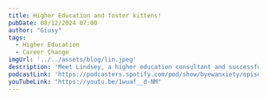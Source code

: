```yaml
---
title: Higher Education and foster kittens!
pubDate: 08/12/2024 07:00
author: "Giusy"
tags:
  - Higher Education
  - Career Change
imgUrl: '../../assets/blog/lin.jpeg'
description: 'Meet Lindsey, a higher education consultant and successful kitten foster parent. In this episode, she shares her experience of facing the challenges of navigating the job market after her role was unexpectedly eliminated. Follow @lindseyfosterskittens'
podcastLink: 'https://podcasters.spotify.com/pod/show/byewanxiety/episodes/Higher-Education-and-foster-kittens-e2n1usu'
youTubeLink: "https://youtu.be/1wuaf__d-NM"
---
```

